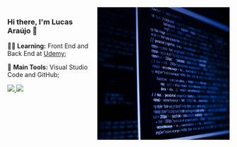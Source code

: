 <img src = "coding.jpg" width = "300px" height = "300px" align = "right">

### Hi there, I'm Lucas Araújo 👋
:man_student: **Learning:** Front End and Back End at [Udemy](https://www.udemy.com/course/web-completo/);

:school_satchel: **Main Tools:** Visual Studio Code and GitHub;

<div>
  <a href="https://github.com/purplezinn">
  <img height="150em" src="https://github-readme-stats.vercel.app/api?username=purplezinn&show_icons=true&theme=dark&include_all_commits=true&count_private=true"/>
  <img height="98em" src="https://github-readme-stats.vercel.app/api/top-langs/?username=purplezinn&layout=compact&langs_count=7&theme=dark"/>
</div>
